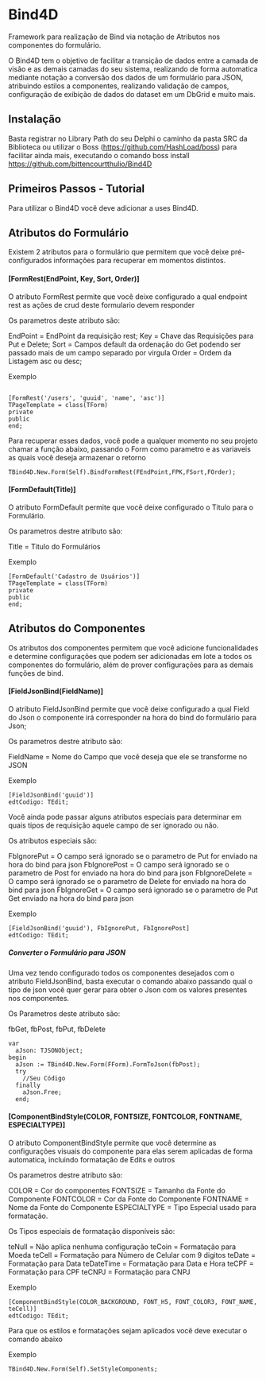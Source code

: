 # Bind4D
Framework para realização de Bind via notação de Atributos nos componentes do formulário.

O Bind4D tem o objetivo de facilitar a transição de dados entre a camada de visão e as demais camadas do seu sistema, realizando de forma automatica mediante notação a conversão dos dados de um formulário para JSON, atribuindo estilos a componentes, realizando validação de campos, configuração de exibição de dados do dataset em um DbGrid e muito mais.

## Instalação

Basta registrar no Library Path do seu Delphi o caminho da pasta SRC da Biblioteca ou utilizar o Boss (https://github.com/HashLoad/boss) para facilitar ainda mais, executando o comando boss install https://github.com/bittencourtthulio/Bind4D

## Primeiros Passos - Tutorial

Para utilizar o Bind4D você deve adicionar a uses Bind4D.

## Atributos do Formulário

Existem 2 atributos para o formulário que permitem que você deixe pré-configurados informações para recuperar em momentos distintos.

#### [FormRest(EndPoint, Key, Sort, Order)]

O atributo FormRest permite que você deixe configurado a qual endpoint rest as ações de crud deste formulario devem responder

Os parametros deste atributo são:

EndPoint = EndPoint da requisição rest;
Key = Chave das Requisições para Put e Delete;
Sort = Campos default da ordenação do Get podendo ser passado mais de um campo separado por virgula
Order = Ordem da Listagem asc ou desc;

Exemplo

```delphi

[FormRest('/users', 'guuid', 'name', 'asc')]
TPageTemplate = class(TForm)
private
public
end;
```

Para recuperar esses dados, você pode a qualquer momento no seu projeto chamar a função abaixo,
passando o Form como parametro e as variaveis as quais você deseja armazenar o retorno

```delphi
TBind4D.New.Form(Self).BindFormRest(FEndPoint,FPK,FSort,FOrder);
```

####  [FormDefault(Title)]

O atributo FormDefault permite que você deixe configurado o Titulo para o Formulário.

Os parametros destre atributo são:

Title = Titulo do Formulários

Exemplo

```delphi
[FormDefault('Cadastro de Usuários')]
TPageTemplate = class(TForm)
private
public
end;
```

## Atributos do Componentes

Os atributos dos componentes permitem que você adicione funcionalidades e determine configurações que podem ser adicionadas em lote a todos os componentes do formulário, além de prover configurações para as demais funções de bind.


####  [FieldJsonBind(FieldName)]

O atributo FieldJsonBind permite que você deixe configurado a qual Field do Json o componente irá corresponder na hora do bind do formulário para Json;

Os parametros destre atributo são:

FieldName = Nome do Campo que você deseja que ele se transforme no JSON

Exemplo

```delphi
[FieldJsonBind('guuid')]
edtCodigo: TEdit;
```

Você ainda pode passar alguns atributos especiais para determinar em quais tipos de requisição aquele campo de ser ignorado ou não.

Os atributos especiais são:

FbIgnorePut = O campo será ignorado se o parametro de Put for enviado na hora do bind para json
FbIgnorePost = O campo será ignorado se o parametro de Post for enviado na hora do bind para json
FbIgnoreDelete = O campo será ignorado se o parametro de Delete for enviado na hora do bind para json
FbIgnoreGet = O campo será ignorado se o parametro de Put Get enviado na hora do bind para json

Exemplo

```delphi
[FieldJsonBind('guuid'), FbIgnorePut, FbIgnorePost]
edtCodigo: TEdit;
```

##### Converter o Formulário para JSON

Uma vez tendo configurado todos os componentes desejados com o atributo FieldJsonBind, basta executar o comando abaixo passando qual o tipo de json você quer gerar para obter o Json com os valores presentes nos componentes.

Os Parametros deste atributo são:

fbGet, fbPost, fbPut, fbDelete

```delphi
var
  aJson: TJSONObject;
begin
  aJson := TBind4D.New.Form(FForm).FormToJson(fbPost);
  try
    //Seu Código
  finally
    aJson.Free;
  end;
```

####  [ComponentBindStyle(COLOR, FONTSIZE, FONTCOLOR, FONTNAME, ESPECIALTYPE)]

O atributo ComponentBindStyle permite que você determine as configurações visuais do componente para elas serem aplicadas de forma automatica, incluindo formatação de Edits e outros

Os parametros destre atributo são:

COLOR = Cor do componentes
FONTSIZE = Tamanho da Fonte do Componente
FONTCOLOR = Cor da Fonte do Componente
FONTNAME =  Nome da Fonte do Componente
ESPECIALTYPE = Tipo Especial usado para formatação.

Os Tipos especiais de formatação disponíveis são:

teNull = Não aplica nenhuma configuração
teCoin = Formatação para Moeda
teCell = Formatação para Número de Celular com 9 digitos
teDate = Formatação para Data
teDateTime = Formatação para Data e Hora
teCPF = Formatação para CPF 
teCNPJ = Formatação para CNPJ

Exemplo

```delphi
[ComponentBindStyle(COLOR_BACKGROUND, FONT_H5, FONT_COLOR3, FONT_NAME, teCell)]
edtCodigo: TEdit;
```

Para que os estilos e formatações sejam aplicados você deve executar o comando abaixo

Exemplo

```delphi
TBind4D.New.Form(Self).SetStyleComponents;
```